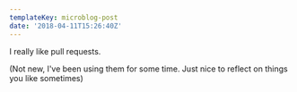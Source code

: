 ```yaml
---
templateKey: microblog-post
date: '2018-04-11T15:26:40Z'
---
```


I really like pull requests.

(Not new, I've been using them for some time. Just nice to reflect on things you like sometimes)

